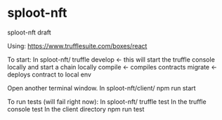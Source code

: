 # sploot-nft
sploot-nft draft


Using:
https://www.trufflesuite.com/boxes/react

To start:
  In sploot-nft/
    truffle develop  <- this will start the truffle console locally and start a chain locally
    compile <- compiles contracts
    migrate <- deploys contract to local env


  Open another terminal window.
  In sploot-nft/client/
    npm run start


  To run tests (will fail right now):
  In sploot-nft/
    truffle test
  In the truffle console
    test
  In the client directory
    npm run test 
